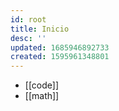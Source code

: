 ```yaml
---
id: root
title: Inicio
desc: ''
updated: 1685946892733
created: 1595961348801
---
```



* [[code]]
* [[math]]